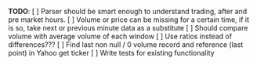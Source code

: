 **TODO**:
[ ] Parser should be smart enough to understand trading, after and pre market hours.
[ ] Volume or price can be missing for a certain time, if it is so, take next or previous minute data as a substitute
[ ] Should compare volume with average volume of each window
[ ] Use ratios instead of differences???
[ ] Find last non null / 0 volume record and reference (last point) in Yahoo get ticker
[ ] Write tests for existing functionality

